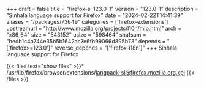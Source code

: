 +++
draft = false
title = "firefox-si 123.0-1"
version = "123.0-1"
description = "Sinhala language support for Firefox"
date = "2024-02-22T14:41:39"
aliases = "/packages/73649"
categories = ['firefox-extensions']
upstreamurl = "http://www.mozilla.org/projects/l10n/mlp.html"
arch = "x86_64"
size = "543152"
usize = "598464"
sha1sum = "bedb1c4a744e35b5b1642ac7e6fb99066d895b73"
depends = "['firefox>=123.0']"
reverse_depends = "['firefox-i18n']"
+++
Sinhala language support for Firefox

{{< files text="show files" >}}* /usr/lib/firefox/browser/extensions/langpack-si@firefox.mozilla.org.xpi
{{< /files >}}